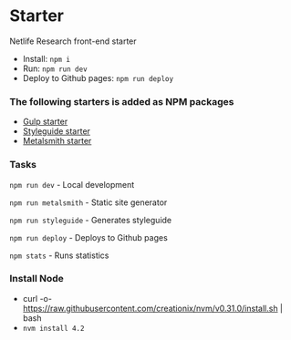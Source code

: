 # Starter
Netlife Research front-end starter

* Install: ```npm i```
* Run: ```npm run dev```
* Deploy to Github pages: ```npm run deploy```

### The following starters is added as NPM packages
* [Gulp starter](https://github.com/netliferesearch/starter-gulp)
* [Styleguide starter](https://github.com/netliferesearch/starter-styleguide)
* [Metalsmith starter](https://github.com/netliferesearch/starter-metalsmith)

### Tasks

`npm run dev` - Local development

`npm run metalsmith` - Static site generator

`npm run styleguide` - Generates styleguide

`npm run deploy` - Deploys to Github pages

`npm stats` - Runs statistics



### Install Node
* curl -o- https://raw.githubusercontent.com/creationix/nvm/v0.31.0/install.sh | bash
* `nvm install 4.2`
